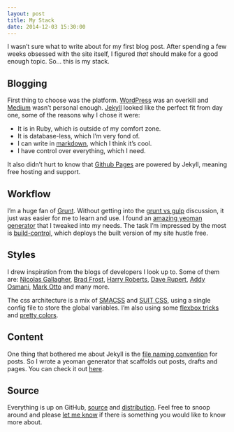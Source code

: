 ```yaml
---
layout: post
title: My Stack
date: 2014-12-03 15:30:00
---
```


I wasn’t sure what to write about for my first blog post. After spending a few weeks obsessed with the site itself, I figured *that* should make for a good enough topic. So… this is my stack.

## Blogging

First thing to choose was the platform. [WordPress](https://wordpress.org/) was an overkill and [Medium](https://medium.com/) wasn’t personal enough. [Jekyll](http://jekyllrb.com/) looked like the perfect fit from day one, some of the reasons why I chose it were:

* It is in Ruby, which is outside of my comfort zone.
* It is database-less, which I’m very fond of.
* I can write in [markdown](http://daringfireball.net/projects/markdown/syntax), which I think it’s cool.
* I have control over everything, which I need.

It also didn’t hurt to know that [Github Pages](https://help.github.com/articles/using-jekyll-with-pages/) are powered by Jekyll, meaning free hosting and support.

## Workflow

I’m a huge fan of [Grunt](http://gruntjs.com/). Without getting into the [grunt vs gulp](http://markdalgleish.github.io/presentation-build-wars-gulp-vs-grunt/) discussion, it just was easier for me to learn and use. I found an [amazing yeoman generator](https://github.com/robwierzbowski/generator-jekyllrb) that I tweaked into my needs. The task I’m impressed by the most is [build-control](https://github.com/robwierzbowski/grunt-build-control), which deploys the built version of my site hustle free.

## Styles

I drew inspiration from the blogs of developers I look up to. Some of them are: [Nicolas Gallagher](http://nicolasgallagher.com/), [Brad Frost](http://bradfrost.com/blog/), [Harry Roberts](http://csswizardry.com/), [Dave Rupert](http://daverupert.com/), [Addy Osmani](http://addyosmani.com/blog/), [Mark Otto](http://markdotto.com/) and many more.

The css architecture is a mix of [SMACSS](https://smacss.com/) and [SUIT CSS](http://suitcss.github.io/), using a single config file to store the global variables. I’m also using some [flexbox tricks](http://philipwalton.github.io/solved-by-flexbox/) and [pretty colors](http://clrs.cc/).

## Content

One thing that bothered me about Jekyll is the [file naming convention](http://jekyllrb.com/docs/posts/#creating-post-files) for posts. So I wrote a yeoman generator that scaffolds out posts, drafts and pages. You can check it out [here](https://github.com/HiroAgustin/generator-jekyll-utils).

## Source

Everything is up on GitHub, [source](https://github.com/HiroAgustin/adiaz.github.com) and [distribution](https://github.com/HiroAgustin/adiaz.github.com/tree/gh-pages). Feel free to snoop around and please [let me know](http://twitter.com/HiroAgustin) if there is something you would like to know more about.
